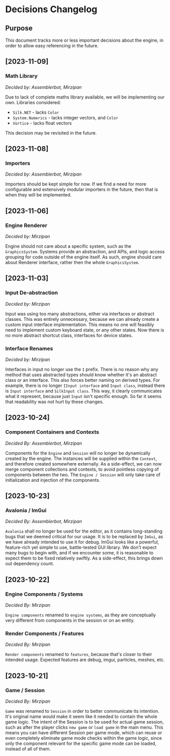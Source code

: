 ﻿# Decisions Changelog

## Purpose

This document tracks more or less important decisions about the engine, in order to allow easy referencing in the future.

## [2023-11-09]

### Math Library
*Decided by: Assemblerbot, Mirzipan*

Due to lack of complete maths library available, we will be implementing our own.
Libraries considered:
* `Silk.NET` - lacks `Color`
* `System.Numerics` - lacks integer vectors, and `Color`
* `Vortice` - lacks float vectors

This decision may be revisited in the future.

## [2023-11-08]

### Importers
*Decided by: Assemblerbot, Mirzipan*

Importers should be kept simple for now.
If we find a need for more configurable and extensively modular importers in the future, then that is when they will be implemented.

## [2023-11-06]

### Engine Renderer
*Decided by: Mirzipan*

Engine should not care about a specific system, such as the `GraphicsSystem`. 
Systems provide an abstraction, and APIs, and logic access grouping for code outside of the engine itself.
As such, engine should care about Renderer interface, rather then the whole `GraphicsSystem`.

## [2023-11-03]

### Input De-abstraction
*Decided by: Mirzipan*

Input was using too many abstractions, either via interfaces or abstract classes.
This was entirely unnecessary, because we can already create a custom input interface implementation.
This means no one will feasibly need to implement custom keyboard state, or any other states.
Now there is no more abstract shortcut class, interfaces for device states.

### Interface Renames
*Decided by: Mirzipan*

Interfaces in input no longer use the `I` prefix.
There is no reason why any method that uses abstracted types should know whether it's an abstract class or an interface.
This also forces better naming on derived types.
For example, there is no longer `IInput interface` and `Input class`, instead there is `Input interface` and `SilkInput class`.
This way, it clearly communicates what it represent, because just `Input` isn't specific enough.
So far it seems that readability was not hurt by these changes.

## [2023-10-24]

### Component Containers and Contexts
*Decided By: Assemblerbot, Mirzipan*

Components for the `Engine` and `Session` will no longer be dynamically created by the engine.
The instances will be supplied within the `Context`, and therefore created somewhere externally.
As a side-effect, we can now merge component collections and contexts, to avoid pointless copying of components between the two.
The `Engine / Session` will only take care of initialization and injection of the components.

## [2023-10-23]

### Avalonia / ImGui
*Decided By: Assemblerbot, Mirzipan*

`Avalonia` shall no longer be used for the editor, as it contains long-standing bugs that we deemed critical for our usage.
It is to be replaced by `ImGui`, as we have already intended to use it for debug.
ImGui looks like a powerful, feature-rich yet simple to use, battle-tested GUI library.
We don't expect many bugs to begin with, and if we encounter some, it is reasonable to expect them to be fixed relatively swiftly.
As a side-effect, this brings down out dependency count.

## [2023-10-22]

### Engine Components / Systems
*Decided By: Mirzipan*

`Engine components` renamed to `engine systems`, as they are conceptually very different from components in the session or on an entity.

### Render Components / Features
*Decided By: Mirzipan*

`Render components` renamed to `features`, because that's closer to their intended usage. 
Expected features are debug, imgui, particles, meshes, etc.

## [2023-10-21]

### Game / Session
*Decided By: Mirzipan*

`Game` was renamed to `Session` in order to better communicate its intention.
It's original name would make it seem like it needed to contain the whole game logic.
The intent of the Session is to be used for actual game session, such as after the player clicks `new game` or `load game` in the main menu.
This means you can have different Session per game mode, which can reuse or even completely eliminate game mode checks within the game logic, since only the component relevant for the specific game mode can be loaded, instead of all of them.
